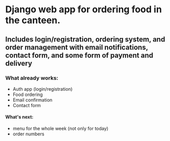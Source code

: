 #  Django web app for ordering food in the canteen.

## Includes login/registration, ordering system, and order management with email notifications, contact form, and some form of payment and delivery

### What already works:
- Auth app (login/registration) 
- Food ordering
- Email confirmation
- Contact form

#### What's next:
 - menu for the whole week (not only for today)
 - order numbers 
 





